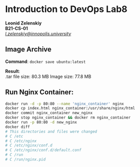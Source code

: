 # Introduction to DevOps Lab8
**Leonid Zelenskiy** <br>
**B21-CS-01** <br>
*l.zelenskiy@innopolis.university*

## Image Archive
**Command**: `docker save ubuntu:latest`

**Result**:<br>
.tar file size: 80.3 MB
Image size: 77.8 MB

## Run Nginx Container:

``` bash
docker run -d -p 80:80 --name 'nginx_container' nginx 
docker cp index.html nginx_container:/usr/share/nginx/html
docker commit nginx_container new_nginx
docker stop nginx_container && docker rm nginx_container
docker run -p 80:80 -d new_nginx
docker diff
# This directories and files were changed
# C /etc            
# C /etc/nginx
# C /etc/nginx/conf.d
# C /etc/nginx/conf.d/default.conf
# C /run
# C /run/nginx.pid
```